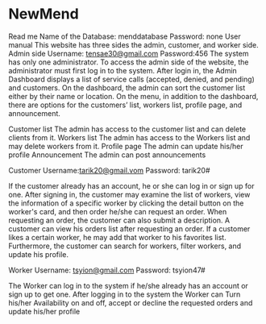 # NewMend
Read me
Name of the Database: menddatabase
Password: none
User manual
        This website has three sides the admin, customer, and worker side.
Admin side 
          Username: tensae30@gmail.com
           Password:456
The system has only one administrator. To access the admin side of the website, the administrator must first log in to the system. After login in, the Admin Dashboard displays a list of service calls (accepted, denied, and pending) and customers. On the dashboard, the admin can sort the customer list either by their name or location. On the menu, in addition to the dashboard, there are options for the customers’ list, workers list, profile page, and announcement.
         
 Customer list
The admin has access to the customer list and can delete clients from it.
 Workers list
The admin has access to the Workers list and may delete workers from it.
Profile page
The admin can update his/her profile
Announcement
The admin can post announcements

Customer 
                      Username:tarik20@gmail.vom
                      Password: tarik20#

If the customer already has an account, he or she can log in or sign up for one. After signing in, the customer may examine the list of workers, view the information of a specific worker by clicking the detail button on the worker's card, and then order he/she can request an order. When requesting an order, the customer can also submit a description. A customer can view his orders list after requesting an order. If a customer likes a certain worker, he may add that worker to his favorites list. Furthermore, the customer can search for workers, filter workers, and update his profile. 

 Worker
Username: tsyion@gmail.com
Password: tsyion47#

The Worker can log in to the system if he/she already has an account or sign up to get one. After logging in to the system the Worker can Turn his/her Availability on and off, accept or decline the requested orders and update his/her profile



 

